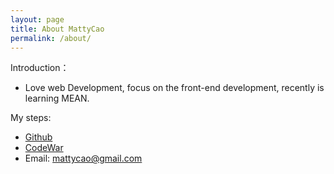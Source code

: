 ```yaml
---
layout: page
title: About MattyCao
permalink: /about/
---
```


Introduction：

* Love web Development, focus on the front-end development, recently is learning MEAN.

My steps:

- [Github](https://github.com/{{site.github_username}})
- [CodeWar](http://www.codewars.com/users/mattycao)
- Email: mattycao@gmail.com